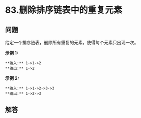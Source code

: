 # 83.删除排序链表中的重复元素

## 问题

给定一个排序链表，删除所有重复的元素，使得每个元素只出现一次。

**示例 1:**

```
**输入:** 1->1->2
**输出:** 1->2

```

**示例 2:**

```
**输入:** 1->1->2->3->3
**输出:** 1->2->3
```



## 解答

